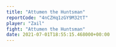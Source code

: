 ```yaml
---
title: "Attumen the Huntsman"
reportCode: "4nCZHq1zGY9M32tT"
player: "Zail"
fight: "Attumen the Huntsman"
date: 2021-07-01T18:55:15.468000+00:00
---
```

